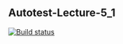 ## Autotest-Lecture-5_1
[![Build status](https://ci.appveyor.com/api/projects/status/hcs5dj9950vii95l?svg=true)](https://ci.appveyor.com/project/Maximkuznets/autotest-lecture-5-1)